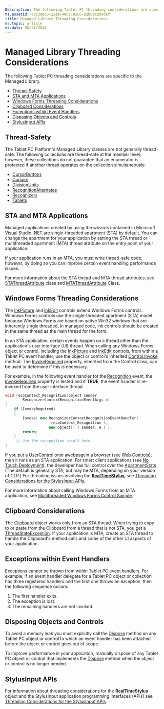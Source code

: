 ```yaml
---
Description: The following Tablet PC threading considerations are specific to the Managed Library.
ms.assetid: bcc398d3-22ea-466c-9206-92b0ac208def
title: Managed Library Threading Considerations
ms.topic: article
ms.date: 05/31/2018
---
```


# Managed Library Threading Considerations

The following Tablet PC threading considerations are specific to the Managed Library.

-   [Thread-Safety](#thread-safety)
-   [STA and MTA Applications](#sta-and-mta-applications)
-   [Windows Forms Threading Considerations](#windows-forms-threading-considerations)
-   [Clipboard Considerations](#clipboard-considerations)
-   [Exceptions within Event Handlers](#exceptions-within-event-handlers)
-   [Disposing Objects and Controls](#disposing-objects-and-controls)
-   [StylusInput APIs](#stylusinput-apis)

## Thread-Safety

The Tablet PC Platform's Managed Library classes are not generally thread-safe. The following collections are thread-safe at the member level; however, these collections do not guarantee that an enumerator is protected if another thread operates on the collection simultaneously:

-   [CursorButtons](/previous-versions/ms839506(v=msdn.10))
-   [Cursors](/previous-versions/ms839493(v=msdn.10))
-   [DivisionUnits](/previous-versions/ms837954(v=msdn.10))
-   [RecognitionAlternates](/previous-versions/ms830115(v=msdn.10))
-   [Recognizers](/previous-versions/ms828520(v=msdn.10))
-   [Tablets](/previous-versions/ms827599(v=msdn.10))

## STA and MTA Applications

Managed applications created by using the wizards contained in Microsoft Visual Studio .NET are single-threaded apartment (STA) by default. You can change the apartment for your application by setting the STA thread or multithreaded apartment (MTA) thread attribute on the entry point of your application.

If your application runs in an MTA, you must write thread-safe code; however, by doing so you can improve certain event handling performance issues.

For more information about the STA thread and MTA thread attributes, see [STAThreadAttribute](/dotnet/api/system.stathreadattribute?view=netcore-3.1) class and [MTAThreadAttribute](/dotnet/api/system.mtathreadattribute?view=netcore-3.1) Class.

## Windows Forms Threading Considerations

The [InkPicture](/previous-versions/aa514604(v=msdn.10)) and [InkEdit](/previous-versions/ms552265(v=vs.100)) controls extend Windows Forms controls. Windows Forms controls use the single-threaded apartment (STA) model because Windows Forms are based on native Win32 windows that are inherently single threaded. In managed code, ink controls should be created in the same thread as the main thread for the form.

In an STA application, certain events happen on a thread other than the application's user interface (UI) thread. When calling any Windows Forms object or control, including the [InkPicture](/previous-versions/aa514604(v=msdn.10)) and [InkEdit](/previous-versions/ms552265(v=vs.100)) controls, from within a Tablet PC event handler, use the object or control's inherited [Control.Invoke](/dotnet/api/system.windows.forms.control.invoke?view=netcore-3.1) method. The [InvokeRequired](/dotnet/api/system.windows.forms.control.invokerequired?view=netcore-3.1) property, inherited from the Control class, can be used to determine if this is necessary.

For example, in the following event handler for the [Recognition](/previous-versions/ms829424(v=msdn.10)) event, the [InvokeRequired](/dotnet/api/system.windows.forms.control.invokerequired?view=netcore-3.1) property is tested and if **TRUE**, the event handler is re-invoked from the user interface thread.


```C++
void recoContext_Recognition(object sender, 
        RecognizerContextRecognitionEventArgs e)
{
    if (InvokeRequired)
    {
        Invoke( new RecognizerContextRecognitionEventHandler(  
                     recoContext_Recognition ),
                    new object[] { sender, e } );
        return;
    }
     // Use the recognition result here.
}
```



If you put a [UserControl](/dotnet/api/system.web.ui.usercontrol?view=netframework-4.8) onto awebpagein a browser (see [Web Controls](web-controls.md)), then it runs as an STA application. For smart client applications (see [No Touch Deployment](no-touch-deployment.md)), the developer has full control over the [ApartmentState](/dotnet/api/system.threading.apartmentstate?view=netcore-3.1). (The default is generally STA, but may be MTA, depending on your version of CLR.) For threading issues involving the [**RealTimeStylus**](realtimestylus-class.md), see [Threading Considerations for the StylusInput APIs](threading-considerations-for-the-stylusinput-apis.md).

For more information about calling Windows Forms from an MTA application, see [Multithreaded Windows Forms Control Sample](/previous-versions/dotnet/netframework-1.1/3s8xdz5c(v=vs.71)).

## Clipboard Considerations

The [Clipboard](../dataxchg/clipboard.md) object works only from an STA thread. When trying to copy to or paste from the Clipboard from a thread that is not STA, you get a [ThreadStateException](/previous-versions/windows/). If your application is MTA, create an STA thread to handle the Clipboard's method calls and some of the other UI aspects of your application.

## Exceptions within Event Handlers

Exceptions cannot be thrown from within Tablet PC event handlers. For example, if an event handler delegate for a Tablet PC object or collection has three registered handlers and the first one throws an exception, then the following sequence occurs:

1.  The first handler exits.
2.  The exception is lost.
3.  The remaining handlers are not invoked.

## Disposing Objects and Controls

To avoid a memory leak you must explicitly call the [Dispose](/dotnet/api/system.windows.forms.form.dispose?view=netcore-3.1) method on any Tablet PC object or control to which an event handler has been attached before the object or control goes out of scope.

To improve performance in your application, manually dispose of any Tablet PC object or control that implements the [Dispose](/dotnet/api/system.windows.forms.form.dispose?view=netcore-3.1) method when the object or control is no longer needed.

## StylusInput APIs

For information about threading considerations for the [**RealTimeStylus**](realtimestylus-class.md) object and the StylusInput application programming interfaces (APIs) see [Threading Considerations for the StylusInput APIs](threading-considerations-for-the-stylusinput-apis.md).

 

 